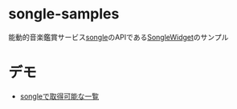 # songle-samples
能動的音楽鑑賞サービス[songle](http://songle.jp/)のAPIである[SongleWidget](http://widget.songle.jp/)のサンプル
# デモ
- [songleで取得可能な一覧](http://songle-samples.azurewebsites.net/list/)
